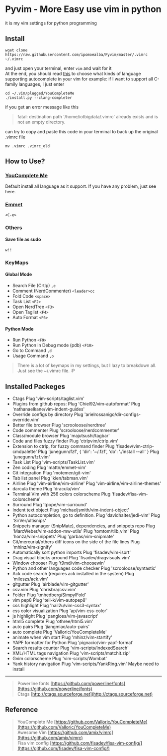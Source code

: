Pyvim - More Easy use vim in python  
======
it is my vim settings for python programming

Install 
--------
```shell
wget clone https://raw.githubusercontent.com/ipomoealba/Pyvim/master/.vimrc ~/.vimrc
``` 

and just open your terminal, enter `vim` and wait for it <br> 
At the end, you should read [this](https://github.com/Valloric/YouCompleteMe) to choose what kinds of language supporting autocomplete in your vim 
for example:
if I want to support all C-family languages, I just enter 

```shell
cd ~/.vim/plugged/YouCompleteMe
./install.py --clang-completer
```
if you get an error message like this 
>fatal: destination path '/home/iotbigdata/.vimrc' already exists and is not an empty directory.

can try to copy and paste this code in your terminal to back up the original .vimrc file 


```shell
mv .vimrc .vimrc_old 
```

How to Use?
----------
### [YouComplete Me](https://github.com/Valloric/YouCompleteMe)
Default install all language as it support.
If you have any problem, just see here. 

### [Emmet](https://docs.emmet.io)
```
<C-e>
```

### Others
#### Save file as sudo 
```
w!!
```
### KeyMaps

#### Global Mode
* Search File \(Crtlp\)
`,e`
* Comment \(NerdCommenter\)
`<leader>cc` 
* Fold Code 
`<space>`
* Task List
`<F2>`
* Open NerdTree
`<F3>`
* Open Taglist
`<F4>`
* Auto Format 
`<F6>`

#### Python Mode
* Run Python 
`<F9>`
* Run Python in Debug mode \(pdb\)
`<F10>`
* Go to Command 
`,d`
* Usage Command 
`,o`

> There is a lot of keymaps in my settings, but I lazy to breakdown all. Just see the ~/.vimrc file. :P


Installed Packeges
------------------

* Ctags
Plug 'vim-scripts/taglist.vim'
* Plugins from github repos:
Plug 'Chiel92/vim-autoformat'
Plug 'nathanaelkane/vim-indent-guides'
* Override configs by directory
Plug 'arielrossanigo/dir-configs-override.vim'
* Better file browser
Plug 'scrooloose/nerdtree'
* Code commenter
Plug 'scrooloose/nerdcommenter'
* Class/module browser
Plug 'majutsushi/tagbar'
* Code and files fuzzy finder
Plug 'ctrlpvim/ctrlp.vim'
* Extension to ctrlp, for fuzzy command finder
Plug 'fisadev/vim-ctrlp-cmdpalette'
Plug 'junegunn/fzf', { 'dir': '~/.fzf', 'do': './install --all' }
Plug 'junegunn/fzf.vim'
* Task List 
Plug 'vim-scripts/TaskList.vim'
* Zen coding
Plug 'mattn/emmet-vim'
* Git integration
Plug 'motemen/git-vim'
* Tab list panel
Plug 'kien/tabman.vim'
* Airline
Plug 'vim-airline/vim-airline'
Plug 'vim-airline/vim-airline-themes'
* darcula theme
Plug 'dracula/vim'
* Terminal Vim with 256 colors colorscheme
Plug 'fisadev/fisa-vim-colorscheme'
* Surround
Plug 'tpope/vim-surround'
* Indent text object
Plug 'michaeljsmith/vim-indent-object'
* Python autocompletion, go to definition.
Plug 'davidhalter/jedi-vim'
Plug 'SirVer/ultisnips'
* Snippets manager (SnipMate), dependencies, and snippets repo
Plug 'MarcWeber/vim-addon-mw-utils'
Plug 'tomtom/tlib_vim'
Plug 'honza/vim-snippets'
Plug 'garbas/vim-snipmate'
* Git/mercurial/others diff icons on the side of the file lines
Plug 'mhinz/vim-signify'
* Automatically sort python imports
Plug 'fisadev/vim-isort'
* Drag visual blocks arround
Plug 'fisadev/dragvisuals.vim'
* Window chooser
Plug 't9md/vim-choosewin'
* Python and other languages code checker
Plug 'scrooloose/syntastic'
* Ack code search (requires ack installed in the system)
Plug 'mileszs/ack.vim'
* gitgutter
Plug 'airblade/vim-gitgutter'
* csv.vim
Plug 'chrisbra/csv.vim'
* Folder
Plug 'tmhedberg/SimpylFold'
* vim pep8
Plug 'tell-k/vim-autopep8'
* css highlight
Plug 'hail2u/vim-css3-syntax'
* css color visualization
Plug 'ap/vim-css-color'
* js highlight
Plug 'pangloss/vim-javascript'
* html5 complete
Plug 'othree/html5.vim'
* auto pairs
Plug 'jiangmiao/auto-pairs'
* auto complete
Plug 'Valloric/YouCompleteMe'
* animate when vim start
Plug 'mhinz/vim-startify'
* YAPF formatter for Python
Plug 'pignacio/vim-yapf-format'
* Search results counter
Plug 'vim-scripts/IndexedSearch'
* XML/HTML tags navigation
Plug 'vim-scripts/matchit.zip'
* Gvim colorscheme
Plug 'vim-scripts/Wombat'
* Yank history navigation
Plug 'vim-scripts/YankRing.vim'
Maybe need to install 
---------------------
> Powerline fonts [https://github.com/powerline/fonts](https://github.com/powerline/fonts) <br>
> Ctags [http://ctags.sourceforge.net](http://ctags.sourceforge.net)



Reference
---------
> YouComplete Me [https://github.com/Valloric/YouCompleteMe](https://github.com/Valloric/YouCompleteMe)<br>
> Awesome Vim [https://github.com/amix/vimrc](https://github.com/amix/vimrc)<br>
> Fisa vim config [https://github.com/fisadev/fisa-vim-config/](https://github.com/fisadev/fisa-vim-config/)<br>

